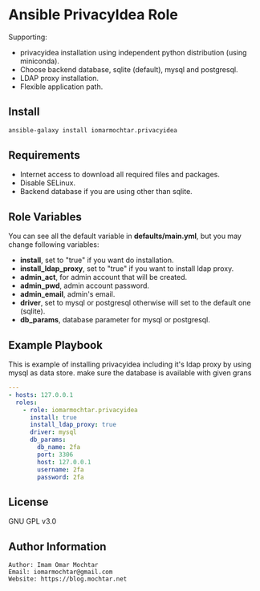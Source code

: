 Ansible PrivacyIdea Role
========================

Supporting:
- privacyidea installation using independent python distribution (using miniconda).
- Choose backend database, sqlite (default), mysql and postgresql.
- LDAP proxy installation.
- Flexible application path.

Install
-------

```bash
ansible-galaxy install iomarmochtar.privacyidea
```

Requirements
------------

- Internet access to download all required files and packages.
- Disable SELinux.
- Backend database if you are using other than sqlite.

Role Variables
--------------

You can see all the default variable in **defaults/main.yml**, but you may change following variables:
- **install**, set to "true" if you want do installation.
- **install_ldap_proxy**, set to "true" if you want to install ldap proxy.
- **admin_act**, for admin account that will be created.
- **admin_pwd**, admin account password.
- **admin_email**, admin's email. 
- **driver**, set to mysql or postgresql otherwise will set to the default one (sqlite).
- **db_params**, database parameter for mysql or postgresql.


Example Playbook
----------------

This is example of installing privacyidea including it's ldap proxy by using mysql as data store. 
make sure the database is available with given grans

```yaml
---
- hosts: 127.0.0.1 
  roles:
    - role: iomarmochtar.privacyidea
      install: true
      install_ldap_proxy: true
      driver: mysql
      db_params:
        db_name: 2fa
        port: 3306
        host: 127.0.0.1
        username: 2fa
        password: 2fa
```

License
-------

GNU GPL v3.0


Author Information
------------------

```
Author: Imam Omar Mochtar
Email: iomarmochtar@gmail.com
Website: https://blog.mochtar.net
```
